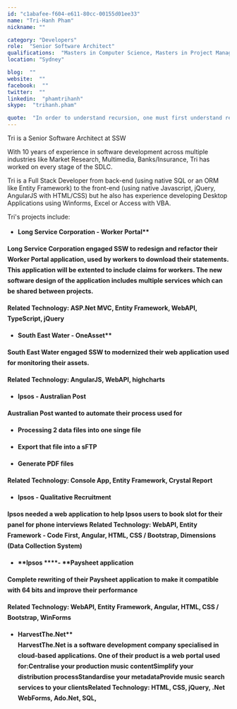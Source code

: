 ```yaml
---
id: "c1abafee-f604-e611-80cc-00155d01ee33"
name: "Tri-Hanh Pham"
nickname: ""

category: "Developers"
role:  "Senior Software Architect"
qualifications:  "Masters in Computer Science, Masters in Project Management"
location: "Sydney"

blog:  ""
website:  ""
facebook:  ""
twitter:  ""
linkedin:  "phamtrihanh"
skype:  "trihanh.pham"

quote:  "In order to understand recursion, one must first understand recursion."
---
```


Tri is a Senior Software Architect at SSW

With 10 years of experience in software development across multiple industries like Market Research, Multimedia, Banks/Insurance, Tri has worked on every stage of the SDLC.  

Tri is a Full Stack Developer from back-end (using native SQL or an ORM like Entity Framework) to the front-end (using native Javascript, jQuery, AngularJS with HTML/CSS) but he also has experience developing Desktop Applications using Winforms, Excel or Access with VBA.

Tri's projects include:  

*   <strong style="line-height:24px;">Long Service Corporation - Worker Portal**  

Long Service Corporation engaged SSW to redesign and refactor their Worker Portal application, used by workers to download their statements. This application will be extented to include claims for workers. The new software design of the application includes multiple services which can be shared between projects.  

Related Technology: ASP.Net MVC, Entity Framework, WebAPI, TypeScript, jQuery

*   <strong style="line-height:24px;">South East Water - OneAsset**  

South East Water engaged SSW to modernized their web application used for monitoring their assets.  

Related Technology: AngularJS, WebAPI, highcharts  

*   **Ipsos - Australian Post**  

Australian Post wanted to automate their process used for

- Processing 2 data files into one singe file

- Export that file into a sFTP

- Generate PDF files

Related Technology: Console App, Entity Framework, Crystal Report

*   **Ipsos - Qualitative Recruitment**  

Ipsos needed a web application to help Ipsos users to book slot for their panel for phone interviews
Related Technology: WebAPI, Entity Framework - Code First, Angular, HTML, CSS / Bootstrap, Dimensions (Data Collection System)  

*   **Ipsos ****- ****Paysheet application**  

Complete rewriting of their Paysheet application to make it compatible with 64 bits and improve their performance

Related Technology: WebAPI, Entity Framework, Angular, HTML, CSS / Bootstrap, WinForms  

*   <strong style="line-height:18px;">HarvestThe.Net**  
HarvestThe.Net is a software development company specialised in cloud-based applications. One of their product is a web portal used for:Centralise your production music contentSimplify your distribution processStandardise your metadataProvide music search services to your clientsRelated Technology: HTML, CSS, jQuery, .Net WebForms, Ado.Net, SQL,

</strong></strong></strong>